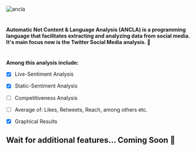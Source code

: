 ![ancla](https://user-images.githubusercontent.com/5660320/48219676-80626680-e363-11e8-856e-6ad1f488a4a1.png)
#
**Automatic Net Content &amp; Language Analysis (ANCLA) is a programming language that facilitates extracting and analyzing data from social media. It's main focus now is the Twitter Social Media analysis. :hatched_chick:**
#

**Among this analysis include:**

 - [x] Live-Sentiment Analysis
 - [x] Static-Sentiment Analysis
 - [ ] Competitiveness Analysis
 - [ ] Average of: Likes, Retweets, Reach, among others etc.
 - [x] Graphical Results
  

## Wait for additional features... Coming Soon :construction_worker:
  
  
